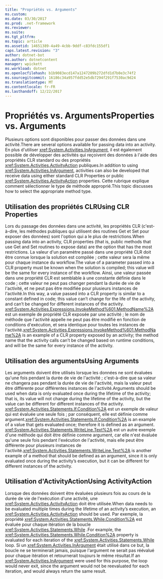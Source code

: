 ```yaml
---
title: "Propriétés vs. Arguments"
ms.custom: 
ms.date: 03/30/2017
ms.prod: .net-framework
ms.reviewer: 
ms.suite: 
ms.tgt_pltfrm: 
ms.topic: article
ms.assetid: 14651389-4a49-4cbb-9ddf-c83fdc155df1
caps.latest.revision: "3"
author: dotnet-bot
ms.author: dotnetcontent
manager: wpickett
ms.workload: dotnet
ms.openlocfilehash: b1b9083ecd147a1247209b272dfd1d7b0e3c74f2
ms.sourcegitcommit: 16186c34a957fdd52e5db7294f291f7530ac9d24
ms.translationtype: MT
ms.contentlocale: fr-FR
ms.lasthandoff: 12/22/2017
---
```

# <a name="properties-vs-arguments"></a><span data-ttu-id="6fb2d-102">Propriétés vs. Arguments</span><span class="sxs-lookup"><span data-stu-id="6fb2d-102">Properties vs. Arguments</span></span>
<span data-ttu-id="6fb2d-103">Plusieurs options sont disponibles pour passer des données dans une activité.</span><span class="sxs-lookup"><span data-stu-id="6fb2d-103">There are several options available for passing data into an activity.</span></span> <span data-ttu-id="6fb2d-104">En plus d'utiliser <xref:System.Activities.InArgument>, il est également possible de développer des activités qui reçoivent des données à l'aide des propriétés CLR standard ou des propriétés <xref:System.Activities.ActivityAction> publiques.</span><span class="sxs-lookup"><span data-stu-id="6fb2d-104">In addition to using <xref:System.Activities.InArgument>, activities can also be developed that receive data using either standard CLR Properties or public <xref:System.Activities.ActivityAction> properties.</span></span> <span data-ttu-id="6fb2d-105">Cette rubrique explique comment sélectionner le type de méthode approprié.</span><span class="sxs-lookup"><span data-stu-id="6fb2d-105">This topic discusses how to select the appropriate method type.</span></span>  
  
## <a name="using-clr-properties"></a><span data-ttu-id="6fb2d-106">Utilisation des propriétés CLR</span><span class="sxs-lookup"><span data-stu-id="6fb2d-106">Using CLR Properties</span></span>  
 <span data-ttu-id="6fb2d-107">Lors du passage des données dans une activité, les propriétés CLR (c'est-à-dire, les méthodes publiques qui utilisent des routines Get et Set pour exposer des données) sont l'option qui a le plus de restrictions.</span><span class="sxs-lookup"><span data-stu-id="6fb2d-107">When passing data into an activity, CLR properties (that is, public methods that use Get and Set routines to expose data) are the option that has the most restrictions.</span></span> <span data-ttu-id="6fb2d-108">La valeur d'un paramètre passé dans une propriété CLR doit être connue lorsque la solution est compilée ; cette valeur sera la même pour chaque instance du workflow.</span><span class="sxs-lookup"><span data-stu-id="6fb2d-108">The value of a parameter passed into a CLR property must be known when the solution is compiled; this value will be the same for every instance of the workflow.</span></span> <span data-ttu-id="6fb2d-109">Ainsi, une valeur passée dans une propriété CLR est semblable à une constante définie dans le code ; cette valeur ne peut pas changer pendant la durée de vie de l'activité, et ne peut pas être modifiée pour plusieurs instances de l'activité.</span><span class="sxs-lookup"><span data-stu-id="6fb2d-109">In this way, a value passed into a CLR property is similar to a constant defined in code; this value can’t change for the life of the activity, and can’t be changed for different instances of the activity.</span></span> <span data-ttu-id="6fb2d-110"><xref:System.Activities.Expressions.InvokeMethod%601.MethodName%2A> est un exemple de propriété CLR exposée par une activité ; le nom de méthode que l'activité appelle ne peut pas être modifié en fonction de conditions d'exécution, et sera identique pour toutes les instances de l'activité.</span><span class="sxs-lookup"><span data-stu-id="6fb2d-110"><xref:System.Activities.Expressions.InvokeMethod%601.MethodName%2A> is an example of a CLR property exposed by an activity; the method name that the activity calls can’t be changed based on runtime conditions, and will be the same for every instance of the activity.</span></span>  
  
## <a name="using-arguments"></a><span data-ttu-id="6fb2d-111">Utilisation des arguments</span><span class="sxs-lookup"><span data-stu-id="6fb2d-111">Using Arguments</span></span>  
 <span data-ttu-id="6fb2d-112">Les arguments doivent être utilisés lorsque les données ne sont évaluées qu'une fois pendant la durée de vie de l'activité ; c'est-à-dire que sa valeur ne changera pas pendant la durée de vie de l'activité, mais la valeur peut être différente pour différentes instances de l'activité.</span><span class="sxs-lookup"><span data-stu-id="6fb2d-112">Arguments should be used when data is only evaluated once during the lifetime of the activity; that is, its value will not change during the lifetime of the activity, but the value can be different for different instances of the activity.</span></span> <span data-ttu-id="6fb2d-113"><xref:System.Activities.Statements.If.Condition%2A> est un exemple de valeur qui est évaluée une seule fois ; par conséquent, elle est définie comme argument.</span><span class="sxs-lookup"><span data-stu-id="6fb2d-113"><xref:System.Activities.Statements.If.Condition%2A> is an example of a value that gets evaluated once; therefore it is defined as an argument.</span></span> <span data-ttu-id="6fb2d-114"><xref:System.Activities.Statements.WriteLine.Text%2A> est un autre exemple d'une méthode qui doit être définie comme argument, car elle n'est évaluée qu'une seule fois pendant l'exécution de l'activité, mais elle peut être différente pour plusieurs instances de l'activité.</span><span class="sxs-lookup"><span data-stu-id="6fb2d-114"><xref:System.Activities.Statements.WriteLine.Text%2A> is another example of a method that should be defined as an argument, since it is only evaluated once during the activity’s execution, but it can be different for different instances of the activity.</span></span>  
  
## <a name="using-activityaction"></a><span data-ttu-id="6fb2d-115">Utilisation d'ActivityAction</span><span class="sxs-lookup"><span data-stu-id="6fb2d-115">Using ActivityAction</span></span>  
 <span data-ttu-id="6fb2d-116">Lorsque des données doivent être évaluées plusieurs fois au cours de la durée de vie de l'exécution d'une activité, une <xref:System.Activities.ActivityAction> doit être utilisée.</span><span class="sxs-lookup"><span data-stu-id="6fb2d-116">When data needs to be evaluated multiple times during the lifetime of an activity’s execution, an <xref:System.Activities.ActivityAction> should be used.</span></span> <span data-ttu-id="6fb2d-117">Par exemple, la propriété <xref:System.Activities.Statements.While.Condition%2A> est évaluée pour chaque itération de la boucle <xref:System.Activities.Statements.While> .</span><span class="sxs-lookup"><span data-stu-id="6fb2d-117">For example, the <xref:System.Activities.Statements.While.Condition%2A> property is evaluated for each iteration of the <xref:System.Activities.Statements.While> loop.</span></span> <span data-ttu-id="6fb2d-118">Si un <xref:System.Activities.InArgument> était utilisé dans ce but, la boucle ne se terminerait jamais, puisque l'argument ne serait pas réévalué pour chaque itération et retournerait toujours le même résultat.</span><span class="sxs-lookup"><span data-stu-id="6fb2d-118">If an <xref:System.Activities.InArgument> were used for this purpose, the loop would never exit, since the argument would not be reevaluated for each iteration, and would always return the same result.</span></span>
